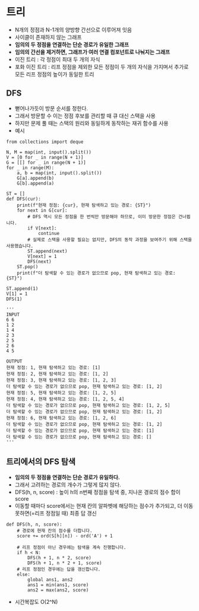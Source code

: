 # 트리
- N개의 정점과 N-1개의 양방향 간선으로 이루어져 잇음
- 사이클이 존재하지 않는 그래프
- <b>임의의 두 정점을 연결하는 단순 경로가 유일한 그래프</b>
- <b>임의의 간선을 제거하면, 그래프가 여러 연결 컴포넌트로 나눠지는 그래프</b>
- 이진 트리 : 각 정점이 최대 두 개의 자식
- 포화 이진 트리 : 리프 정점을 제외한 모든 정점이 두 개의 자식을 가지며서 추가로 모든 리프 정점의 높이가 동일한 트리

## DFS
- 뻗어나가듯이 방문 순서를 정한다.
- 그래서 방문할 수 이는 정점 후보를 관리할 때 큐 대신 스택을 사용
- 하지만 문제 풀 때는 스택의 원리와 동일하게 동작하는 재귀 함수를 사용
- 예시
```
from collections import deque

N, M = map(int, input().split())
V = [0 for _ in range(N + 1)]
G = [[] for _ in range(N + 1)]
for _ in range(M):
    a, b = map(int, input().split())
    G[a].append(b)
    G[b].append(a)  

ST = []
def DFS(cur):
    print(f"현재 정점: {cur}, 현재 탐색하고 있는 경로: {ST}")
    for next in G[cur]:
        # DFS 역시 모든 정점을 한 번씩만 방문해야 하므로, 이미 방문한 정점은 건너뜁니다.
        if V[next]:
            continue
        # 실제로 스택을 사용할 필요는 없지만, DFS의 동작 과정을 보여주기 위해 스택을 사용했습니다.
        ST.append(next)
        V[next] = 1
        DFS(next)
    ST.pop()
    print(f"더 탐색할 수 있는 경로가 없으므로 pop, 현재 탐색하고 있는 경로: {ST}")
    
ST.append(1)
V[1] = 1
DFS(1)

'''
INPUT
6 6
1 2
1 4
2 3
2 5
2 6
4 5

OUTPUT
현재 정점: 1, 현재 탐색하고 있는 경로: [1]
현재 정점: 2, 현재 탐색하고 있는 경로: [1, 2]
현재 정점: 3, 현재 탐색하고 있는 경로: [1, 2, 3]
더 탐색할 수 있는 경로가 없으므로 pop, 현재 탐색하고 있는 경로: [1, 2]
현재 정점: 5, 현재 탐색하고 있는 경로: [1, 2, 5]
현재 정점: 4, 현재 탐색하고 있는 경로: [1, 2, 5, 4]
더 탐색할 수 있는 경로가 없으므로 pop, 현재 탐색하고 있는 경로: [1, 2, 5]
더 탐색할 수 있는 경로가 없으므로 pop, 현재 탐색하고 있는 경로: [1, 2]
현재 정점: 6, 현재 탐색하고 있는 경로: [1, 2, 6]
더 탐색할 수 있는 경로가 없으므로 pop, 현재 탐색하고 있는 경로: [1, 2]
더 탐색할 수 있는 경로가 없으므로 pop, 현재 탐색하고 있는 경로: [1]
더 탐색할 수 있는 경로가 없으므로 pop, 현재 탐색하고 있는 경로: []
'''
```

## 트리에서의 DFS 탐색
- <b> 임의의 두 정점을 연결하는 단순 경로가 유일하다.</b>
- 그래서 고려하는 경로의 개수가 그렇게 많지 않다.
- DFS(h, n, score) : 높이 h의 n번째 정점을 탐색 중, 지나온 경로의 점수 합이 score
- 이동할 때마다 score에서는 현재 칸의 알파벳에 해당하는 점수가 추가되고, 더 이동 못하면(=리프 정점일 때) 최종 답 갱신
```
def DFS(h, n, score):
    # 경로에 현재 칸의 점수를 더합니다.
    score += ord(S[h][n]) - ord('A') + 1
    
    # 리프 정점이 아닌 경우에는 탐색을 계속 진행합니다.
    if h < N:
        DFS(h + 1, n * 2, score)
        DFS(h + 1, n * 2 + 1, score)
    # 리프 정점인 경우에는 답을 갱신합니다.
    else:
        global ans1, ans2
        ans1 = min(ans1, score)
        ans2 = max(ans2, score)
```
- 시간복잡도 O(2^N)




